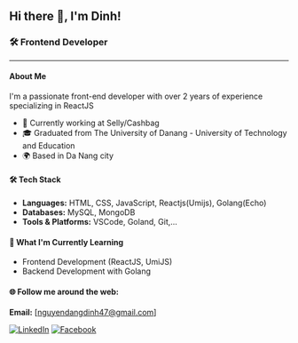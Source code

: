 ## Hi there 👋, I'm Dinh!

### 🛠 Frontend Developer

---

#### About Me

I'm a passionate front-end developer with over 2 years of experience specializing in ReactJS

-   💼 Currently working at Selly/Cashbag 
-   🎓 Graduated from The University of Danang - University of Technology and Education
-   🌍 Based in Da Nang city

#### 🛠 Tech Stack

-   **Languages:** HTML, CSS, JavaScript, Reactjs(Umijs), Golang(Echo)
-   **Databases:** MySQL, MongoDB
-   **Tools & Platforms:** VSCode, Goland, Git,...

#### 🌱 What I'm Currently Learning

-   Frontend Development (ReactJS, UmiJS)
-   Backend Development with Golang

#### 🌐 Follow me around the web:

**Email:** [nguyendangdinh47@gmail.com]

<div>
<a href="https://www.linkedin.com/in/dinhnguyen87/" target="_blank"><img src="https://img.shields.io/badge/LinkedIn-%230077B5.svg?&style=flat-square&logo=linkedin&logoColor=white" alt="LinkedIn"></a>
<a href="https://www.facebook.com/dangdinh872000" target="_blank"><img src="https://img.shields.io/badge/Facebook-%231877F2.svg?&style=flat-square&logo=facebook&logoColor=white" alt="Facebook"></a>
</div>

